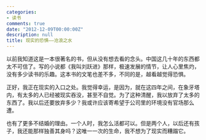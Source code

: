 ```yaml
---
categories:
- 读书
comments: true
date: "2012-12-09T00:00:00Z"
description: null
title: 现实的恐惧——沧浪之水
---
```

以前我知道这是一本很著名的书，但从没有想去看的念头。中国这几十年的东西都太不可信了。写的小说都《我叫刘跃进》那样，极速发展的情节，让人心里焦灼，没有多少读书的乐趣。这本书的文笔也差不多，不同的是，越看越觉得恐惧。


正好，我正在现实的入口之处。我觉得幸运，是因为，就在这四年之间，在象牙塔内，有太多的人已经被现实吞没，甚至不自觉。为了这种清醒，我以放弃了太多的东西了。我以后还要放弃多少？我或许应该寄希望于公司里的环境没有官场那么遭。

也有了更多不结婚的理由。一个人时，我怎么活都可以。但是两个人，以后还有孩子，我还能那样独善其身吗？这唯一一次的生命，我不想为了现实而糟蹋它。
